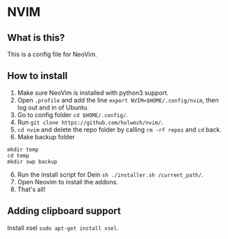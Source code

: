 # NVIM
## What is this?
This is a config file for NeoVim.

## How to install
1. Make sure NeoVim is installed with python3 support.
2. Open `.profile` and add the line `export NVIM=$HOME/.config/nvim`, then log out and in of Ubuntu.
3. Go to config folder `cd $HOME/.config/`.
3. Run `git clone https://github.com/holwech/nvim/`.
4. `cd nvim` and delete the repo folder by calling `rm -rf repos` and `cd` back.
5. Make backup folder
```
mkdir temp
cd temp
mkdir swp backup
```
6. Run the install script for Dein `sh ./installer.sh /current_path/`.
7. Open Neovim to install the addons.
8. That's all!

## Adding clipboard support
Install xsel `sudo apt-get install xsel`.
